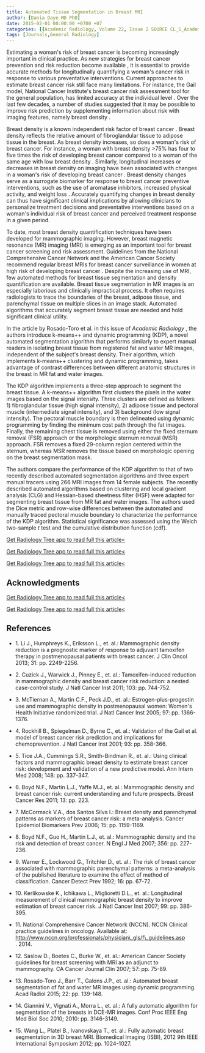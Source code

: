 ```yaml
---
title: Automated Tissue Segmentation in Breast MRI
author: [Dania Daye MD PhD]
date: 2015-02-01 00:00:00 +0700 +07
categories: [{Academic Radiology, Volume 22, Issue 2 SOURCE CL_S_AcademicRadiologyVolume22Issue2 1}]
tags: [Journals,General Radiology]
---
```

Estimating a woman's risk of breast cancer is becoming increasingly important in clinical practice. As new strategies for breast cancer prevention and risk reduction become available , it is essential to provide accurate methods for longitudinally quantifying a woman's cancer risk in response to various preventative interventions. Current approaches to estimate breast cancer risk still face many limitations. For instance, the Gail model, National Cancer Institute's breast cancer risk assessment tool for the general population, has limited accuracy at the individual level . Over the last few decades, a number of studies suggested that it may be possible to improve risk prediction by supplementing information about risk with imaging features, namely breast density .

Breast density is a known independent risk factor of breast cancer . Breast density reflects the relative amount of fibroglandular tissue to adipose tissue in the breast. As breast density increases, so does a woman's risk of breast cancer. For instance, a woman with breast density >75% has four to five times the risk of developing breast cancer compared to a woman of the same age with low breast density . Similarly, longitudinal increases or decreases in breast density on imaging have been associated with changes in a woman's risk of developing breast cancer . Breast density changes serve as a surrogate biomarker for response to breast cancer preventive interventions, such as the use of aromatase inhibitors, increased physical activity, and weight loss . Accurately quantifying changes in breast density can thus have significant clinical implications by allowing clinicians to personalize treatment decisions and preventative interventions based on a woman's individual risk of breast cancer and perceived treatment response in a given period.

To date, most breast density quantification techniques have been developed for mammographic imaging. However, breast magnetic resonance (MR) imaging (MRI) is emerging as an important tool for breast cancer screening and risk assessment. Guidelines from the National Comprehensive Cancer Network and the American Cancer Society recommend regular breast MRIs for breast cancer surveillance in women at high risk of developing breast cancer . Despite the increasing use of MRI, few automated methods for breast tissue segmentation and density quantification are available. Breast tissue segmentation in MR images is an especially laborious and clinically impractical process. It often requires radiologists to trace the boundaries of the breast, adipose tissue, and parenchymal tissue on multiple slices in an image stack. Automated algorithms that accurately segment breast tissue are needed and hold significant clinical utility.

In the article by Rosado-Toro et al. in this issue of _Academic Radiology_ , the authors introduce k-means++ and dynamic programming (KDP), a novel automated segmentation algorithm that performs similarly to expert manual readers in isolating breast tissue from registered fat and water MR images, independent of the subject's breast density. Their algorithm, which implements k-means++ clustering and dynamic programming, takes advantage of contrast differences between different anatomic structures in the breast in MR fat and water images.

The KDP algorithm implements a three-step approach to segment the breast tissue. A k-means++ algorithm first clusters the pixels in the water images based on the signal intensity. Three clusters are defined as follows: 1) fibroglandular tissue (high signal intensity), 2) adipose tissue and pectoral muscle (intermediate signal intensity), and 3) background (low signal intensity). The pectoral muscle boundary is then delineated using dynamic programming by finding the minimum cost path through the fat images. Finally, the remaining chest tissue is removed using either the fixed sternum removal (FSR) approach or the morphologic sternum removal (MSR) approach. FSR removes a fixed 29-column region centered within the sternum, whereas MSR removes the tissue based on morphologic opening on the breast segmentation mask.

The authors compare the performance of the KDP algorithm to that of two recently described automated segmentation algorithms and three expert manual tracers using 266 MRI images from 14 female subjects. The recently described automated algorithms based on clustering and local gradient analysis (CLG) and Hessian-based sheetness filter (HSF) were adapted for segmenting breast tissue from MR fat and water images. The authors used the Dice metric and row-wise differences between the automated and manually traced pectoral muscle boundary to characterize the performance of the KDP algorithm. Statistical significance was assessed using the Welch two-sample _t_ test and the cumulative distribution function (cdf).

[Get Radiology Tree app to read full this article<](https://clinicalpub.com/app)

[Get Radiology Tree app to read full this article<](https://clinicalpub.com/app)

[Get Radiology Tree app to read full this article<](https://clinicalpub.com/app)

## Acknowledgments

[Get Radiology Tree app to read full this article<](https://clinicalpub.com/app)

[Get Radiology Tree app to read full this article<](https://clinicalpub.com/app)

## References

- 1\. Li J., Humphreys K., Eriksson L., et. al.: Mammographic density reduction is a prognostic marker of response to adjuvant tamoxifen therapy in postmenopausal patients with breast cancer. J Clin Oncol 2013; 31: pp. 2249-2256.


- 2\. Cuzick J., Warwick J., Pinney E., et. al.: Tamoxifen-induced reduction in mammographic density and breast cancer risk reduction: a nested case-control study. J Natl Cancer Inst 2011; 103: pp. 744-752.


- 3\. McTiernan A., Martin C.F., Peck J.D., et. al.: Estrogen-plus-progestin use and mammographic density in postmenopausal women: Women's Health Initiative randomized trial. J Natl Cancer Inst 2005; 97: pp. 1366-1376.


- 4\. Rockhill B., Spiegelman D., Byrne C., et. al.: Validation of the Gail et al. model of breast cancer risk prediction and implications for chemoprevention. J Natl Cancer Inst 2001; 93: pp. 358-366.


- 5\. Tice J.A., Cummings S.R., Smith-Bindman R., et. al.: Using clinical factors and mammographic breast density to estimate breast cancer risk: development and validation of a new predictive model. Ann Intern Med 2008; 148: pp. 337-347.


- 6\. Boyd N.F., Martin L.J., Yaffe M.J., et. al.: Mammographic density and breast cancer risk: current understanding and future prospects. Breast Cancer Res 2011; 13: pp. 223.


- 7\. McCormack V.A., dos Santos Silva I.: Breast density and parenchymal patterns as markers of breast cancer risk: a meta-analysis. Cancer Epidemiol Biomarkers Prev 2006; 15: pp. 1159-1169.


- 8\. Boyd N.F., Guo H., Martin L.J., et. al.: Mammographic density and the risk and detection of breast cancer. N Engl J Med 2007; 356: pp. 227-236.


- 9\. Warner E., Lockwood G., Tritchler D., et. al.: The risk of breast cancer associated with mammographic parenchymal patterns: a meta-analysis of the published literature to examine the effect of method of classification. Cancer Detect Prev 1992; 16: pp. 67-72.


- 10\. Kerlikowske K., Ichikawa L., Miglioretti D.L., et. al.: Longitudinal measurement of clinical mammographic breast density to improve estimation of breast cancer risk. J Natl Cancer Inst 2007; 99: pp. 386-395.


- 11\.  National Comprehensive Cancer Network (NCCN). NCCN Clinical practice guidelines in oncology. Available at:  http://www.nccn.org/professionals/physician\_gls/f\_guidelines.asp  . 2014.


- 12\. Saslow D., Boetes C., Burke W., et. al.: American Cancer Society guidelines for breast screening with MRI as an adjunct to mammography. CA Cancer Journal Clin 2007; 57: pp. 75-89.


- 13\. Rosado-Toro J., Barr T., Galons J.P., et. al.: Automated breast segmentation of fat and water MR images using dynamic programming. Acad Radiol 2015; 22: pp. 139-148.


- 14\. Giannini V., Vignati A., Morra L., et. al.: A fully automatic algorithm for segmentation of the breasts in DCE-MR images. Conf Proc IEEE Eng Med Biol Soc 2010; 2010: pp. 3146-3149.


- 15\. Wang L., Platel B., Ivanovskaya T., et. al.: Fully automatic breast segmentation in 3D breast MRI. Biomedical Imaging (ISBI), 2012 9th IEEE International Symposium 2012; pp. 1024-1027.